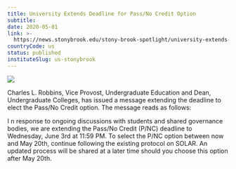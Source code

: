 ```yaml
---
title: University Extends Deadline for Pass/No Credit Option
subtitle: 
date: 2020-05-01
link: >-
  https://news.stonybrook.edu/stony-brook-spotlight/university-extends-deadline-for-pass-no-credit-option/
countryCode: us
status: published
instituteSlug: us-stonybrook
---
```

![](https://news.stonybrook.edu/wp-content/uploads/2020/02/spotfeatured-campus.jpg)

Charles L. Robbins, Vice Provost, Undergraduate Education and Dean, Undergraduate Colleges, has issued a message extending the deadline to elect the Pass/No Credit option. The message reads as follows:

I n response to ongoing discussions with students and shared governance bodies, we are extending the Pass/No Credit (P/NC) deadline to Wednesday, June 3rd at 11:59 PM. To select the P/NC option between now and May 20th, continue following the existing protocol on SOLAR. An updated process will be shared at a later time should you choose this option after May 20th.